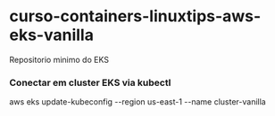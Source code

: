 # curso-containers-linuxtips-aws-eks-vanilla
Repositorio minimo do EKS

### Conectar em cluster EKS via kubectl
aws eks update-kubeconfig --region us-east-1 --name cluster-vanilla
